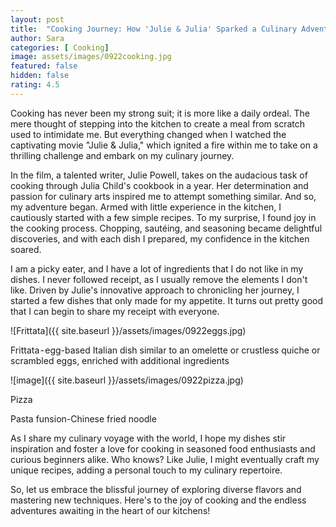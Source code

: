 ```yaml
---
layout: post
title:  "Cooking Journey: How 'Julie & Julia' Sparked a Culinary Adventure Within Me"
author: Sara
categories: [ Cooking]
image: assets/images/0922cooking.jpg
featured: false
hidden: false
rating: 4.5
---
```

Cooking has never been my strong suit; it is more like a daily ordeal. The mere thought of stepping into the kitchen to create a meal from scratch used to intimidate me. But everything changed when I watched the captivating movie "Julie & Julia," which ignited a fire within me to take on a thrilling challenge and embark on my culinary journey.

In the film, a talented writer, Julie Powell, takes on the audacious task of cooking through Julia Child's cookbook in a year. Her determination and passion for culinary arts inspired me to attempt something similar.
And so, my adventure began. Armed with little experience in the kitchen, I cautiously started with a few simple recipes. To my surprise, I found joy in the cooking process. Chopping, sautéing, and seasoning became delightful discoveries, and with each dish I prepared, my confidence in the kitchen soared.

I am a picky eater, and I have a lot of ingredients that I do not like in my dishes. I never followed receipt, as I usually remove the elements I don't like. Driven by Julie's innovative approach to chronicling her journey, I started a few dishes that only made for my appetite. It turns out pretty good that I can begin to share my receipt with everyone.

![Frittata]({{ site.baseurl }}/assets/images/0922eggs.jpg)

Frittata - egg-based Italian dish similar to an omelette or crustless quiche or scrambled eggs, enriched with additional ingredients

![image]({{ site.baseurl }}/assets/images/0922pizza.jpg)

Pizza


Pasta funsion-Chinese fried noodle

As I share my culinary voyage with the world, I hope my dishes stir inspiration and foster a love for cooking in seasoned food enthusiasts and curious beginners alike. Who knows? Like Julie, I might eventually craft my unique recipes, adding a personal touch to my culinary repertoire.

So, let us embrace the blissful journey of exploring diverse flavors and mastering new techniques. Here's to the joy of cooking and the endless adventures awaiting in the heart of our kitchens!

<!-- Google tag (gtag.js) -->
<script async src="https://www.googletagmanager.com/gtag/js?id=G-VJSP86KJVY"></script>
<script>
  window.dataLayer = window.dataLayer || [];
  function gtag(){dataLayer.push(arguments);}
  gtag('js', new Date());

  gtag('config', 'G-VJSP86KJVY');
</script>